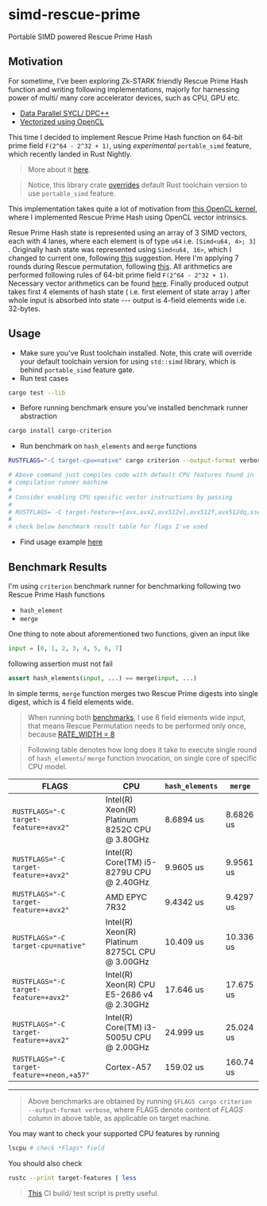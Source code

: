 # simd-rescue-prime
Portable SIMD powered Rescue Prime Hash

## Motivation

For sometime, I've been exploring Zk-STARK friendly Rescue Prime Hash function and writing following implementations, majorly for harnessing power of multi/ many core accelerator devices, such as CPU, GPU etc.

- [Data Parallel SYCL/ DPC++](https://github.com/itzmeanjan/ff-gpu/blob/9c57cb13e4b2d96a084da96d558fe3d4707bfcb7/rescue_prime.cpp)
- [Vectorized using OpenCL](https://github.com/itzmeanjan/vectorized-rescue-prime/blob/614500dd1f271e4f8badf1305c8077e2532eb510/kernel.cl#L345-L474)

This time I decided to implement Rescue Prime Hash function on 64-bit prime field `F(2^64 - 2^32 + 1)`, using _experimental_ `portable_simd` feature, which recently landed in Rust Nightly.

> More about it [here](http://github.com/rust-lang/rust/issues/86656).

> Notice, this library crate [overrides](https://github.com/itzmeanjan/simd-rescue-prime/blob/9e83eb579a6e7666ae33d2c86524d8e287e7f1ca/rust-toolchain) default Rust toolchain version to use `portable_simd` feature.

This implementation takes quite a lot of motivation from [this OpenCL kernel](https://github.com/itzmeanjan/vectorized-rescue-prime/blob/614500dd1f271e4f8badf1305c8077e2532eb510/kernel.cl), where I implemented Rescue Prime Hash using OpenCL vector intrinsics.

Resue Prime Hash state is represented using an array of 3 SIMD vectors, each with 4 lanes, where each element is of type `u64` i.e. `[Simd<u64, 4>; 3]` . Originally hash state was represented using `Simd<u64, 16>`, which I changed to current one, following [this](https://github.com/rust-lang/portable-simd/issues/215) suggestion. Here I'm applying 7 rounds during Rescue permutation, following [this](https://github.com/novifinancial/winterfell/blob/4eeb4670387f3682fa0841e09cdcbe1d43302bf3/crypto/src/hash/rescue/rp64_256/mod.rs#L27-L29). All arithmetics are performed following rules of 64-bit prime field `F(2^64 - 2^32 + 1)`. Necessary vector arithmetics can be found [here](https://github.com/itzmeanjan/simd-rescue-prime/blob/9efa3b4ecb5236556f1917c8ebf98d4f08b64aa3/src/ff.rs). Finally produced output takes first 4 elements of hash state ( i.e. first element of state array ) after whole input is absorbed into state --- output is 4-field elements wide i.e. 32-bytes.

## Usage

- Make sure you've Rust toolchain installed. Note, this crate will override your default toolchain version for using `std::simd` library, which is behind `portable_simd` feature gate.
- Run test cases

```bash
cargo test --lib
```

- Before running benchmark ensure you've installed benchmark runner abstraction

```bash
cargo install cargo-criterion
```

- Run benchmark on `hash_elements` and `merge` functions

```bash
RUSTFLAGS="-C target-cpu=native" cargo criterion --output-format verbose

# Above command just compiles code with default CPU features found in
# compilation runner machine
#
# Consider enabling CPU specific vector instructions by passing
#
# RUSTFLAGS=`-C target-feature=+{avx,avx2,avx512vl,avx512f,avx512dq,sse4.2,sse4.1,sse4a,neon}`
#
# check below benchmark result table for flags I've used
```

- Find usage example [here](https://github.com/itzmeanjan/simd-rescue-prime/tree/20bf40c/example)

## Benchmark Results

I'm using `criterion` benchmark runner for benchmarking following two Rescue Prime Hash functions

- `hash_element`
- `merge`

One thing to note about aforementioned two functions, given an input like

```python
input = [0, 1, 2, 3, 4, 5, 6, 7]
```

following assertion must not fail

```python
assert hash_elements(input, ...) == merge(input, ...)
```

In simple terms, `merge` function merges two Rescue Prime digests into single digest, which is 4 field elements wide.

> When running both [benchmarks](https://github.com/itzmeanjan/simd-rescue-prime/blob/dcdebc35762a0dffcfce3278c2b8a8f892058809/src/rescue_prime.rs#L569), I use 8 field elements wide input, that means Rescue Permutation needs to be performed only once, because [RATE_WIDTH = 8](https://github.com/itzmeanjan/simd-rescue-prime/blob/9efa3b4ecb5236556f1917c8ebf98d4f08b64aa3/src/rescue_prime.rs#L5)

> Following table denotes how long does it take to execute single round of `hash_elements`/ `merge` function invocation, on single core of specific CPU model.

FLAGS | CPU | `hash_elements` | `merge`
--- | --- | --- | ---
`RUSTFLAGS="-C target-feature=+avx2"` | Intel(R) Xeon(R) Platinum 8252C CPU @ 3.80GHz | 8.6894 us | 8.6826 us
`RUSTFLAGS="-C target-feature=+avx2"` | Intel(R) Core(TM) i5-8279U CPU @ 2.40GHz | 9.9605 us | 9.9561 us
`RUSTFLAGS="-C target-feature=+avx2"` | AMD EPYC 7R32 | 9.4342 us | 9.4297 us
`RUSTFLAGS="-C target-cpu=native"` | Intel(R) Xeon(R) Platinum 8275CL CPU @ 3.00GHz | 10.409 us | 10.336 us
`RUSTFLAGS="-C target-feature=+avx2"` | Intel(R) Xeon(R) CPU E5-2686 v4 @ 2.30GHz | 17.646 us | 17.675 us
`RUSTFLAGS="-C target-feature=+avx2"` | Intel(R) Core(TM) i3-5005U CPU @ 2.00GHz | 24.999 us | 25.024 us
`RUSTFLAGS="-C target-feature=+neon,+a57"` | Cortex-A57 | 159.02 us | 160.74 us

---

> Above benchmarks are obtained by running `$FLAGS cargo criterion --output-format verbose`, where FLAGS denote content of *FLAGS* column in above table, as applicable on target machine.

You may want to check your supported CPU features by running

```bash
lscpu # check *Flags* field
```

You should also check

```bash
rustc --print target-features | less
```

> [This](https://github.com/rust-lang/portable-simd/blob/7d91357875da59d52284d506dcb457f7f88bf6bf/.github/workflows/ci.yml#L61-L260) CI build/ test script is pretty useful.
